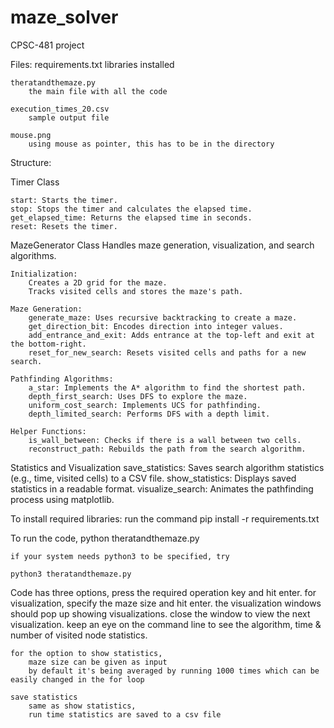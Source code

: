 # maze_solver
CPSC-481 project


Files:
    requirements.txt
        libraries installed
    
    theratandthemaze.py
        the main file with all the code

    execution_times_20.csv
        sample output file
    
    mouse.png
        using mouse as pointer, this has to be in the directory

Structure:

Timer Class

    start: Starts the timer.
    stop: Stops the timer and calculates the elapsed time.
    get_elapsed_time: Returns the elapsed time in seconds.
    reset: Resets the timer.

MazeGenerator Class
    Handles maze generation, visualization, and search algorithms.

    Initialization:
        Creates a 2D grid for the maze.
        Tracks visited cells and stores the maze's path.

    Maze Generation:
        generate_maze: Uses recursive backtracking to create a maze.
        get_direction_bit: Encodes direction into integer values.
        add_entrance_and_exit: Adds entrance at the top-left and exit at the bottom-right.
        reset_for_new_search: Resets visited cells and paths for a new search.

    Pathfinding Algorithms:
        a_star: Implements the A* algorithm to find the shortest path.
        depth_first_search: Uses DFS to explore the maze.
        uniform_cost_search: Implements UCS for pathfinding.
        depth_limited_search: Performs DFS with a depth limit.

    Helper Functions:
        is_wall_between: Checks if there is a wall between two cells.
        reconstruct_path: Rebuilds the path from the search algorithm.

Statistics and Visualization
    save_statistics:
        Saves search algorithm statistics (e.g., time, visited cells) to a CSV file.
    show_statistics:
        Displays saved statistics in a readable format.
    visualize_search:
        Animates the pathfinding process using matplotlib.



To install required libraries:
    run the command
    pip install -r requirements.txt

To run the code,
    python theratandthemaze.py

    if your system needs python3 to be specified, try

    python3 theratandthemaze.py

Code has three options, press the required operation key and hit enter.
    for visualization, specify the maze size and hit enter.
        the visualization windows should pop up showing visualizations.
        close the window to view the next visualization.
        keep an eye on the command line to see the algorithm, time & number of visited node statistics.
    
    for the option to show statistics, 
        maze size can be given as input
        by default it's being averaged by running 1000 times which can be easily changed in the for loop
    
    save statistics
        same as show statistics,
        run time statistics are saved to a csv file
